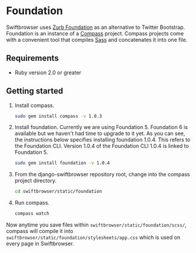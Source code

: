 # Foundation

Swiftbrowser uses [Zurb Foundation](http://foundation.zurb.com/sites/docs/) as an alternative to Twitter Bootstrap. Foundation is an instance of a [Compass](http://compass-style.org/) project. Compass projects come with a convenient tool that compiles [Sass](http://sass-lang.com/) and concatenates it into one file.

## Requirements

* Ruby version 2.0 or greater

## Getting started
1. Install compass.
	```bash
	sudo gem install compass -v 1.0.3
	```

2. Install foundation. Currently we are using Foundation 5. Foundation 6 is available but we haven't had time to upgrade to it yet. As you can see, the instructions below specifies installing foundation 1.0.4. This refers to the Foundation CLI. Version 1.0.4 of the Foundation CLI 1.0.4 is linked to Foundation 5.

	```bash
	sudo gem install foundation -v 1.0.4
	```

3. From the django-swiftbrowser repository root, change into the compass project directory.

	```bash
	cd swiftbrowser/static/foundation
	```

4. Run compass.
	```bash
	compass watch
	```

Now anytime you save files within ```swiftbrowser/static/foundation/scss/```, compass will compile it into ```swiftbrowser/static/foundation/stylesheets/app.css``` which is used on every page in Swiftbrowser.
